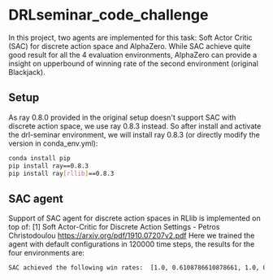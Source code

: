 # DRLseminar_code_challenge
In this project, two agents are implemented for this task: Soft Actor Critic (SAC) for discrete action space and AlphaZero.
While SAC achieve quite good result for all the 4 evaluation environments, AlphaZero can provide a insight on upperbound of winning rate of the second environment (original Blackjack).
## Setup
As ray 0.8.0 provided in the original setup doesn't support SAC with discrete action space, we use ray 0.8.3 instead. So after install and activate the drl-seminar environment, we will install ray 0.8.3 (or directly modify the version in conda_env.yml):
```bash
conda install pip
pip install ray==0.8.3
pip install ray[rllib]==0.8.3
```
## SAC agent
Support of SAC agent for discrete action spaces in RLlib is implemented on top of: [1] Soft Actor-Critic for Discrete Action Settings - Petros Christodoulou https://arxiv.org/pdf/1910.07207v2.pdf
Here we trained the agent with default configurations in 120000 time steps, the results for the four environments are:
```bash
SAC achieved the following win rates:  [1.0, 0.6108786610878661, 1.0, 0.9]
```
